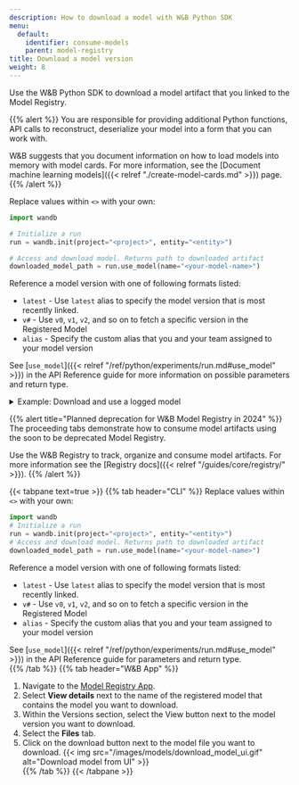 ```yaml
---
description: How to download a model with W&B Python SDK
menu:
  default:
    identifier: consume-models
    parent: model-registry
title: Download a model version
weight: 8
---
```


Use the W&B Python SDK to download a model artifact that you linked to the Model Registry. 

{{% alert %}}
You are responsible for providing additional Python functions, API calls to reconstruct, deserialize your model into a form that you can work with. 

W&B suggests that you document information on how to load models into memory with model cards. For more information, see the [Document machine learning models]({{< relref "./create-model-cards.md" >}}) page. 
{{% /alert %}}


Replace values within `<>` with your own:

```python
import wandb

# Initialize a run
run = wandb.init(project="<project>", entity="<entity>")

# Access and download model. Returns path to downloaded artifact
downloaded_model_path = run.use_model(name="<your-model-name>")
```

Reference a model version with one of following formats listed:

* `latest` - Use `latest` alias to specify the model version that is most recently linked.
* `v#` - Use `v0`, `v1`, `v2`, and so on to fetch a specific version in the Registered Model
* `alias` - Specify the custom alias that you and your team assigned to your model version

See [`use_model`]({{< relref "/ref/python/experiments/run.md#use_model" >}}) in the API Reference guide for more information on possible parameters and return type.

<details>
<summary>Example: Download and use a logged model</summary>

For example, in the proceeding code snippet a user called the `use_model` API. They specified the name of the model artifact they want to fetch and they also provided a version/alias. They then stored the path that returned from the API to the `downloaded_model_path` variable.

```python
import wandb

entity = "luka"
project = "NLP_Experiments"
alias = "latest"  # semantic nickname or identifier for the model version
model_artifact_name = "fine-tuned-model"

# Initialize a run
run = wandb.init()
# Access and download model. Returns path to downloaded artifact

downloaded_model_path = run.use_model(name=f"{entity/project/model_artifact_name}:{alias}")
```
</details>


{{% alert title="Planned deprecation for W&B Model Registry in 2024" %}}
The proceeding tabs demonstrate how to consume model artifacts using the soon to be deprecated Model Registry.

Use the W&B Registry to track, organize and consume model artifacts. For more information see the [Registry docs]({{< relref "/guides/core/registry/" >}}).
{{% /alert %}}

{{< tabpane text=true >}}
  {{% tab header="CLI" %}}
Replace values within `<>` with your own:
```python
import wandb
# Initialize a run
run = wandb.init(project="<project>", entity="<entity>")
# Access and download model. Returns path to downloaded artifact
downloaded_model_path = run.use_model(name="<your-model-name>")
```
Reference a model version with one of following formats listed:

* `latest` - Use `latest` alias to specify the model version that is most recently linked.
* `v#` - Use `v0`, `v1`, `v2`, and so on to fetch a specific version in the Registered Model
* `alias` - Specify the custom alias that you and your team assigned to your model version

See [`use_model`]({{< relref "/ref/python/experiments/run.md#use_model" >}}) in the API Reference guide for parameters and return type.  
  {{% /tab %}}
  {{% tab header="W&B App" %}}
1. Navigate to the [Model Registry App](https://wandb.ai/registry/model).
2. Select **View details** next to the name of the registered model that contains the model you want to download.
3. Within the Versions section, select the View button next to the model version you want to download.
4. Select the **Files** tab. 
5. Click on the download button next to the model file you want to download. 
{{< img src="/images/models/download_model_ui.gif" alt="Download model from UI" >}}  
  {{% /tab %}}
{{< /tabpane >}}

